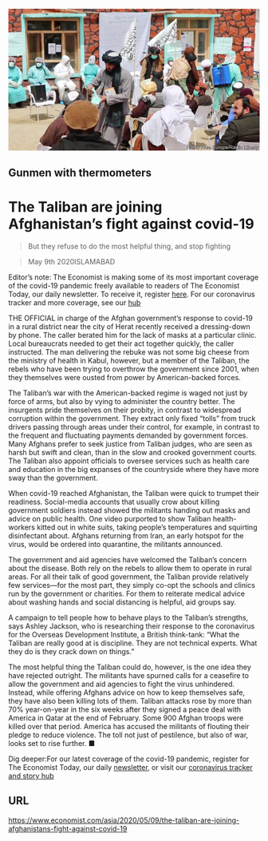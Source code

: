 ![](./images/20200509_ASP006_0.jpg)

## Gunmen with thermometers

# The Taliban are joining Afghanistan’s fight against covid-19

> But they refuse to do the most helpful thing, and stop fighting

> May 9th 2020ISLAMABAD

Editor’s note: The Economist is making some of its most important coverage of the covid-19 pandemic freely available to readers of The Economist Today, our daily newsletter. To receive it, register [here](https://www.economist.com//newslettersignup). For our coronavirus tracker and more coverage, see our [hub](https://www.economist.com//coronavirus)

THE OFFICIAL in charge of the Afghan government’s response to covid-19 in a rural district near the city of Herat recently received a dressing-down by phone. The caller berated him for the lack of masks at a particular clinic. Local bureaucrats needed to get their act together quickly, the caller instructed. The man delivering the rebuke was not some big cheese from the ministry of health in Kabul, however, but a member of the Taliban, the rebels who have been trying to overthrow the government since 2001, when they themselves were ousted from power by American-backed forces.

The Taliban’s war with the American-backed regime is waged not just by force of arms, but also by vying to administer the country better. The insurgents pride themselves on their probity, in contrast to widespread corruption within the government. They extract only fixed “tolls” from truck drivers passing through areas under their control, for example, in contrast to the frequent and fluctuating payments demanded by government forces. Many Afghans prefer to seek justice from Taliban judges, who are seen as harsh but swift and clean, than in the slow and crooked government courts. The Taliban also appoint officials to oversee services such as health care and education in the big expanses of the countryside where they have more sway than the government.

When covid-19 reached Afghanistan, the Taliban were quick to trumpet their readiness. Social-media accounts that usually crow about killing government soldiers instead showed the militants handing out masks and advice on public health. One video purported to show Taliban health-workers kitted out in white suits, taking people’s temperatures and squirting disinfectant about. Afghans returning from Iran, an early hotspot for the virus, would be ordered into quarantine, the militants announced.

The government and aid agencies have welcomed the Taliban’s concern about the disease. Both rely on the rebels to allow them to operate in rural areas. For all their talk of good government, the Taliban provide relatively few services—for the most part, they simply co-opt the schools and clinics run by the government or charities. For them to reiterate medical advice about washing hands and social distancing is helpful, aid groups say.

A campaign to tell people how to behave plays to the Taliban’s strengths, says Ashley Jackson, who is researching their response to the coronavirus for the Overseas Development Institute, a British think-tank: “What the Taliban are really good at is discipline. They are not technical experts. What they do is they crack down on things.”

The most helpful thing the Taliban could do, however, is the one idea they have rejected outright. The militants have spurned calls for a ceasefire to allow the government and aid agencies to fight the virus unhindered. Instead, while offering Afghans advice on how to keep themselves safe, they have also been killing lots of them. Taliban attacks rose by more than 70% year-on-year in the six weeks after they signed a peace deal with America in Qatar at the end of February. Some 900 Afghan troops were killed over that period. America has accused the militants of flouting their pledge to reduce violence. The toll not just of pestilence, but also of war, looks set to rise further. ■

Dig deeper:For our latest coverage of the covid-19 pandemic, register for The Economist Today, our daily [newsletter](https://www.economist.com//newslettersignup), or visit our [coronavirus tracker and story hub](https://www.economist.com//coronavirus)

## URL

https://www.economist.com/asia/2020/05/09/the-taliban-are-joining-afghanistans-fight-against-covid-19
